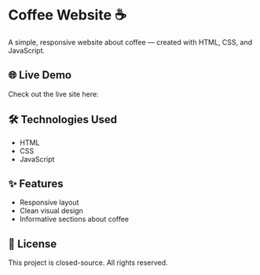 # Coffee Website ☕️

A simple, responsive website about coffee — created with HTML, CSS, and JavaScript.

## 🌐 Live Demo

Check out the live site here: 

## 🛠️ Technologies Used

- HTML
- CSS
- JavaScript

## ✨ Features

- Responsive layout
- Clean visual design
- Informative sections about coffee

## 📄 License

This project is closed-source. All rights reserved.
